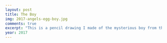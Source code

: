 ```yaml
---
layout: post
title: The Boy
img: 2017-angels-egg-boy.jpg
comments: true
excerpt: "This is a pencil drawing I made of the mysterious boy from the 1985 anime film Angel's Egg. It is referenced from this specific shot: https://i.pinimg.com/originals/6f/cd/80/6fcd80fc7f45db7d189ac2383c5c31a3.gif. There's just something about those eyes that's soft yet scary."
year: 2017
---
```

